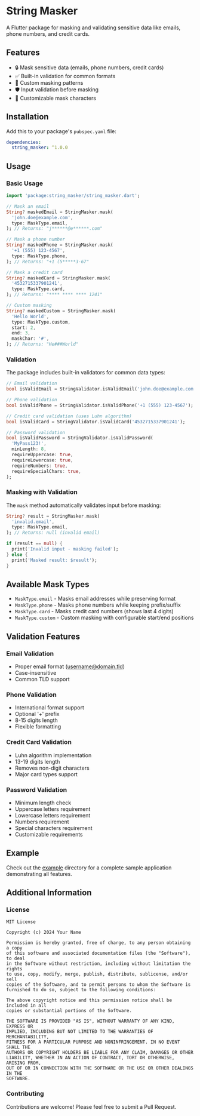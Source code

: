 # String Masker

A Flutter package for masking and validating sensitive data like emails, phone numbers, and credit cards.


## Features

- 🔒 Mask sensitive data (emails, phone numbers, credit cards)
- ✅ Built-in validation for common formats
- 🎯 Custom masking patterns
- 🛡️ Input validation before masking
- 🎨 Customizable mask characters

## Installation

Add this to your package's `pubspec.yaml` file:

```yaml
dependencies:
  string_masker: ^1.0.0
```

## Usage

### Basic Usage

```dart
import 'package:string_masker/string_masker.dart';

// Mask an email
String? maskedEmail = StringMasker.mask(
  'john.doe@example.com',
  type: MaskType.email,
); // Returns: "j******@e******.com"

// Mask a phone number
String? maskedPhone = StringMasker.mask(
  '+1 (555) 123-4567',
  type: MaskType.phone,
); // Returns: "+1 (5*****3-67"

// Mask a credit card
String? maskedCard = StringMasker.mask(
  '4532715337901241',
  type: MaskType.card,
); // Returns: "**** **** **** 1241"

// Custom masking
String? maskedCustom = StringMasker.mask(
  'Hello World',
  type: MaskType.custom,
  start: 2,
  end: 3,
  maskChar: '#',
); // Returns: "He###World"
```

### Validation

The package includes built-in validators for common data types:

```dart
// Email validation
bool isValidEmail = StringValidator.isValidEmail('john.doe@example.com');

// Phone validation
bool isValidPhone = StringValidator.isValidPhone('+1 (555) 123-4567');

// Credit card validation (uses Luhn algorithm)
bool isValidCard = StringValidator.isValidCard('4532715337901241');

// Password validation
bool isValidPassword = StringValidator.isValidPassword(
  'MyPass123!',
  minLength: 8,
  requireUppercase: true,
  requireLowercase: true,
  requireNumbers: true,
  requireSpecialChars: true,
);
```

### Masking with Validation

The `mask` method automatically validates input before masking:

```dart
String? result = StringMasker.mask(
  'invalid.email',
  type: MaskType.email,
); // Returns: null (invalid email)

if (result == null) {
  print('Invalid input - masking failed');
} else {
  print('Masked result: $result');
}
```

## Available Mask Types

- `MaskType.email` - Masks email addresses while preserving format
- `MaskType.phone` - Masks phone numbers while keeping prefix/suffix
- `MaskType.card` - Masks credit card numbers (shows last 4 digits)
- `MaskType.custom` - Custom masking with configurable start/end positions

## Validation Features

### Email Validation
- Proper email format (username@domain.tld)
- Case-insensitive
- Common TLD support

### Phone Validation
- International format support
- Optional '+' prefix
- 8-15 digits length
- Flexible formatting

### Credit Card Validation
- Luhn algorithm implementation
- 13-19 digits length
- Removes non-digit characters
- Major card types support

### Password Validation
- Minimum length check
- Uppercase letters requirement
- Lowercase letters requirement
- Numbers requirement
- Special characters requirement
- Customizable requirements

## Example

Check out the [example](example) directory for a complete sample application demonstrating all features.

## Additional Information

### License

```
MIT License

Copyright (c) 2024 Your Name

Permission is hereby granted, free of charge, to any person obtaining a copy
of this software and associated documentation files (the "Software"), to deal
in the Software without restriction, including without limitation the rights
to use, copy, modify, merge, publish, distribute, sublicense, and/or sell
copies of the Software, and to permit persons to whom the Software is
furnished to do so, subject to the following conditions:

The above copyright notice and this permission notice shall be included in all
copies or substantial portions of the Software.

THE SOFTWARE IS PROVIDED "AS IS", WITHOUT WARRANTY OF ANY KIND, EXPRESS OR
IMPLIED, INCLUDING BUT NOT LIMITED TO THE WARRANTIES OF MERCHANTABILITY,
FITNESS FOR A PARTICULAR PURPOSE AND NONINFRINGEMENT. IN NO EVENT SHALL THE
AUTHORS OR COPYRIGHT HOLDERS BE LIABLE FOR ANY CLAIM, DAMAGES OR OTHER
LIABILITY, WHETHER IN AN ACTION OF CONTRACT, TORT OR OTHERWISE, ARISING FROM,
OUT OF OR IN CONNECTION WITH THE SOFTWARE OR THE USE OR OTHER DEALINGS IN THE
SOFTWARE.
```

### Contributing

Contributions are welcome! Please feel free to submit a Pull Request.
